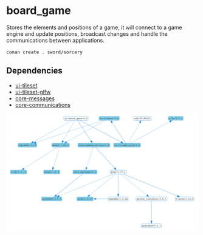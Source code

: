 # board_game
Stores the elements and positions of a game, it will connect to a game engine and update positions, broadcast changes and handle the communications between applications.

```
conan create . sword/sorcery
```

## Dependencies

 * [ui-tileset](https://github.com/sword-and-sorcery/ui-tileset)
 * [ui-tileset-glfw](https://github.com/sword-and-sorcery/ui-tileset-glfw)
 * [core-messages](https://github.com/sword-and-sorcery/core-messages)
 * [core-communications](https://github.com/sword-and-sorcery/core-communications)

![Dependency graph](./images/graph.png)
